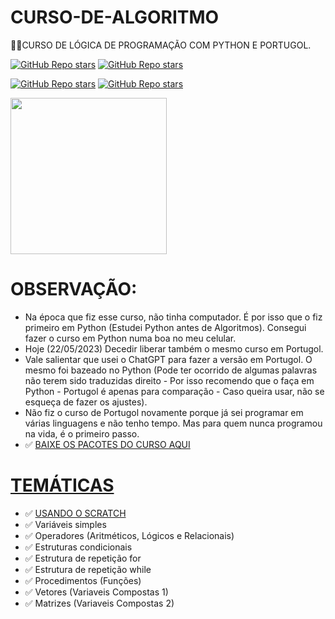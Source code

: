 # CURSO-DE-ALGORITMO
👨‍⚖️CURSO DE LÓGICA DE PROGRAMAÇÃO COM PYTHON E PORTUGOL.

[![GitHub Repo stars](https://img.shields.io/badge/VILHALVA-GITHUB-03A9F4?logo=github)](https://github.com/VILHALVA) 
[![GitHub Repo stars](https://img.shields.io/badge/CURSO-COMPRETO-03A9F4?logo=youtube)](https://youtube.com/playlist?list=PLHz_AreHm4dmSj0MHol_aoNYCSGFqvfXV) <br>

[![GitHub Repo stars](https://img.shields.io/badge/VEJA%20DOCUMENTAÇÃO-PYTHON-03A9F4?logo=google)](https://docs.python.org/3/)
[![GitHub Repo stars](https://img.shields.io/badge/CONHEÇA%20PORTUGOL-STUDIO-03A9F4?logo=google)](http://lite.acad.univali.br/portugol/)

<img src="https://www.politize.com.br/wp-content/uploads/2022/03/Criac%CC%A7a%CC%83o-de-destaques-3-1.png" align="center" width="250"> <br>

# OBSERVAÇÃO:
* Na época que fiz esse curso, não tinha computador. É por isso que o fiz primeiro em Python (Estudei Python antes de Algoritmos). Consegui fazer o curso em Python numa boa no meu celular.
* Hoje (22/05/2023) Decedir liberar também o mesmo curso em Portugol.
* Vale salientar que usei o ChatGPT para fazer a versão em Portugol. O mesmo foi bazeado no Python (Pode ter ocorrido de algumas palavras não terem sido traduzidas direito - Por isso recomendo que o faça em Python - Portugol é apenas para comparação - Caso queira usar, não se esqueça de fazer os ajustes).
* Não fiz o curso de Portugol novamente porque já sei programar em várias linguagens e não tenho tempo. Mas para quem nunca programou na vida, é o primeiro passo.
* ✅ [BAIXE OS PACOTES DO CURSO AQUI](https://www.cursoemvideo.com/curso/curso-de-algoritmo/)

# [TEMÁTICAS](https://youtube.com/playlist?list=PLHz_AreHm4dmSj0MHol_aoNYCSGFqvfXV)
* ✅ [USANDO O SCRATCH](https://scratch.mit.edu/)
* ✅ Variáveis simples
* ✅ Operadores (Aritméticos, Lógicos e Relacionais)
* ✅ Estruturas condicionais
* ✅ Estrutura de repetição for
* ✅ Estrutura de repetição while
* ✅ Procedimentos (Funções)
* ✅ Vetores (Variaveis Compostas 1)
* ✅ Matrizes (Variaveis Compostas 2)



